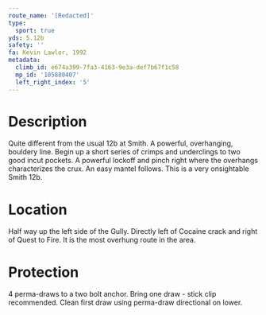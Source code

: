 ```yaml
---
route_name: '[Redacted]'
type:
  sport: true
yds: 5.12b
safety: ''
fa: Kevin Lawlor, 1992
metadata:
  climb_id: e674a399-7fa3-4163-9e3a-def7b67f1c58
  mp_id: '105880407'
  left_right_index: '5'
---
```

# Description
Quite different from the usual 12b at Smith. A powerful, overhanging, bouldery line. Begin up a short series of crimps and underclings to two good incut pockets. A powerful lockoff and pinch right where the overhangs characterizes the crux. An easy mantel follows. This is a very onsightable Smith 12b.

# Location
Half way up the left side of the Gully. Directly left of Cocaine crack and right of Quest to Fire. It is the most overhung route in the area.

# Protection
4 perma-draws to a two bolt anchor. Bring one draw - stick clip recommended. Clean first draw using perma-draw directional on lower.
